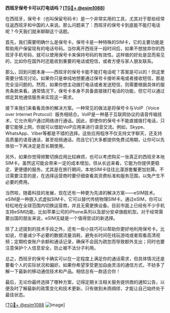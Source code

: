 **西班牙保号卡可以打电话吗？[[TG💪+ @esim1088](https://t.me/s/esim1088)]**

在西班牙，保号卡（也叫保留号码卡）是一个非常实用的工具，尤其对于那些经常往返西班牙和中国的人来说。那么问题来了：西班牙的保号卡到底能不能打电话呢？今天我们就来聊聊这个话题。

首先，我们需要明确什么是保号卡。保号卡是一种特殊的SIM卡，它的主要功能是帮助用户保留现有的电话号码。当你离开西班牙一段时间后，如果不想放弃你的西班牙手机号码，就可以使用保号卡来保持号码的有效性。这样做的好处是显而易见的，比如你在国外时还能收到重要的电话或短信，或者方便与家人朋友联系。

那么，回到问题本身——西班牙的保号卡能不能打电话呢？答案是可以的！但这里需要分情况讨论。如果你只是单纯地想要通过保号卡接听来电或者接收短信，那是完全没问题的。然而，如果你想主动拨打电话或者发送短信，则需要根据具体的服务条款来看。通常情况下，保号卡本身不具备直接拨打电话的功能，但它可以通过绑定其他通信服务来实现这一需求。

接下来我们来看看具体的解决方案。一种常见的做法是将保号卡与VoIP（Voice over Internet Protocol）服务相结合。VoIP是一种基于互联网协议的语音传输技术，它允许用户通过网络进行通话。因此，即使你的保号卡不能直接拨打电话，只要它能够上网，你就可以借助VoIP应用来进行语音交流。例如，Skype、WhatsApp、Viber等都是不错的选择。这些应用程序不仅支持文字聊天，还支持高质量的语音通话，甚至视频通话。而且它们大多都提供免费试用期，让你可以先体验一下再决定是否长期使用。

另外，如果你觉得频繁切换应用比较麻烦，也可以考虑购买一张真正的西班牙本地SIM卡。虽然这可能会带来一定的成本增加，但从长远来看，它能为你提供更稳定、更便捷的服务。尤其是在旅行期间，本地SIM卡往往比漫游套餐更加划算。不过需要注意的是，在选择运营商时要仔细查看其资费标准和服务范围，以免产生不必要的费用。

当然啦，随着科技的发展，现在还有一种更为先进的解决方案——eSIM技术。eSIM是一种嵌入式虚拟SIM卡，它可以替代传统物理SIM卡。通过eSIM，你可以轻松地在全球范围内切换运营商，并且无需更换设备。目前市面上已经有不少手机支持eSIM功能，比如苹果公司的iPhone系列以及部分安卓旗舰机型。对于经常需要出国的朋友来说，eSIM无疑是一个值得尝试的新选择。

除了上述提到的技术手段之外，还有一些小技巧可以帮助你更好地利用保号卡。比如说，尽量减少不必要的数据流量消耗，避免长时间在线玩游戏或者观看高清视频；定期检查账户余额和通话记录，确保不会因为疏忽而导致额外支出；同时也要注意保护个人信息安全，防止被不法分子利用。

总之，西班牙的保号卡确实可以在一定程度上满足你的通话需求，但具体情况还是要看个人的实际状况和偏好。如果你希望享受更加自由灵活的通信方式，不妨多了解一下最新的移动通信技术和产品。相信总有一款适合你！

最后，无论你最终选择了哪种方案，记得定期关注相关服务提供商的通知公告，以便及时了解最新的政策变化和技术更新。只有做到未雨绸缪，才能让自己始终处于最佳状态。

[[TG💪+ @esim1088](https://t.me/s/esim1088) ![Image](https://i.postimg.cc/4NQfJmqS/Snipaste-2025-05-13-00-14-12.png)]